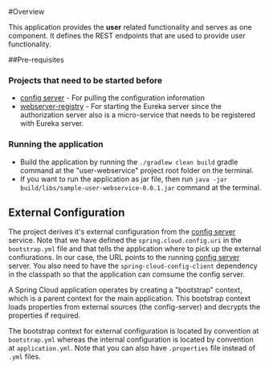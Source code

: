 #Overview

This application provides the **user** related functionality and serves as one component. It defines the REST endpoints that are used to provide user functionality.

##Pre-requisites

### Projects that need to be started before
* [config server](/../../config-server/README.md) - For pulling the configuration information
* [webserver-registry](/../../webserver-registry/README.md) - For starting the Eureka server since the authorization server also is a micro-service that needs to be registered with Eureka server.    

### Running the application
* Build the application by running the `./gradlew clean build` gradle command at the "user-webservice" project root folder	on the terminal.
* If you want to run the application as jar file, then run `java -jar build/libs/sample-user-webservice-0.0.1.jar` command at the terminal.

## External Configuration
The project derives it's external configuration from the [config server](/../../config-server/README.md) service. Note that we have defined the `spring.cloud.config.uri` in the `bootstrap.yml` file and that tells the application where to pick up the external confiurations. In our case, the URL points to the running [config server](/../../config-server/README.md) server. You also need to have the `spring-cloud-config-client` dependency in the classpath so that the application can comsume the config server.

A Spring Cloud application operates by creating a "bootstrap" context, which is a parent context for the main application. This bootstrap context loads properties from external sources (the config-server) and decrypts the properties if required. 

The bootstrap context for external configuration is located by convention at `bootstrap.yml` whereas the internal configuration is located by convention at `application.yml`. Note that you can also have `.properties` file instead of `.yml` files.